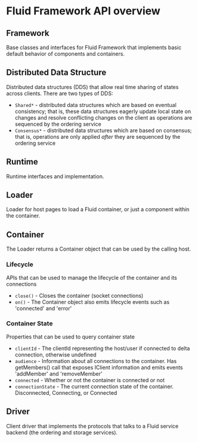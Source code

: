 # Fluid Framework API overview

## Framework

Base classes and interfaces for Fluid Framework that implements basic default behavior of components and containers.

## Distributed Data Structure

Distributed data structures (DDS) that allow real time sharing of states across clients. There are two types of DDS:

* `Shared*` - distributed data structures which are based on eventual consistency; that is, these data structures
  eagerly update local state on changes and resolve conflicting changes on the client as operations are sequenced by
  the ordering service
* `Consensus*` - distributed data structures which are based on consensus; that is, operations are only applied
  *after* they are sequenced by the ordering service

## Runtime

Runtime interfaces and implementation.

## Loader

Loader for host pages to load a Fluid container, or just a component within the container.

## Container
The Loader returns a Container object that can be used by the calling host.

### Lifecycle
APIs that can be used to manage the lifecycle of the container and its connections

* `close()` - Closes the container (socket connections)
* `on()` - The Container object also emits lifecycle events such as 'connected' and 'error'

### Container State
Properties that can be used to query container state

* `clientId` - The clientId representing the host/user if connected to delta connection, otherwise undefined
* `audience` - Information about all connections to the container. Has getMembers() call that exposes IClient information and emits events 'addMember' and 'removeMember'
* `connected` - Whether or not the container is connected or not
* `connectionState` - The current connection state of the container. Disconnected, Connecting, or Connected

## Driver

Client driver that implements the protocols that talks to a Fluid service backend (the ordering and storage services).
